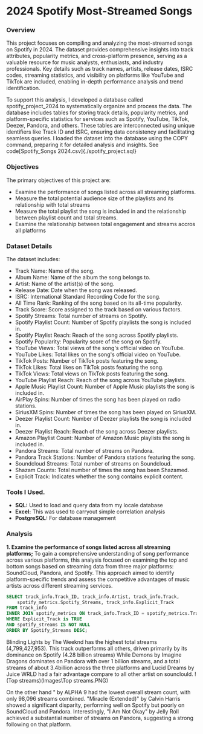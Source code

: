 # 2024 Spotify Most-Streamed Songs

### Overview

This project focuses on compiling and analyzing the most-streamed songs on Spotify in 2024. The dataset provides comprehensive insights into track attributes, popularity metrics, and cross-platform presence, serving as a valuable resource for music analysts, enthusiasts, and industry professionals. 
Key details such as track names, artists, release dates, ISRC codes, streaming statistics, and visibility on platforms like YouTube and TikTok are included, enabling in-depth performance analysis and trend identification.

To support this analysis, I developed a database called spotify_project_2024 to systematically organize and process the data. The database includes tables for storing track details, popularity metrics, and platform-specific statistics for services such as Spotify, YouTube, TikTok, Deezer, Pandora, and others. 
These tables are interconnected using unique identifiers like Track ID and ISRC, ensuring data consistency and facilitating seamless queries. 
I loaded the dataset into the database using the COPY command, preparing it for detailed analysis and insights. See code[Spotify_Songs 2024.csv]{./spotify_project.sql}

### Objectives

The primary objectives of this project are:
- Examine the performance of songs listed across all streaming platforms.
- Measure the total potential audience size of the playlists and its relationship with total streams
- Measure the total playlist the song is included in and the relationship between playlist count and total streams.
- Examine the relationship between total engagement and streams accros all platforms

### Dataset Details

The dataset includes:
-	Track Name: Name of the song.
-	Album Name: Name of the album the song belongs to.
-	Artist: Name of the artist(s) of the song.
-	Release Date: Date when the song was released.
-	ISRC: International Standard Recording Code for the song.
-	All Time Rank: Ranking of the song based on its all-time popularity.
-	Track Score: Score assigned to the track based on various factors.
-	Spotify Streams: Total number of streams on Spotify.
-	Spotify Playlist Count: Number of Spotify playlists the song is included in.
-	Spotify Playlist Reach: Reach of the song across Spotify playlists.
-	Spotify Popularity: Popularity score of the song on Spotify.
-	YouTube Views: Total views of the song's official video on YouTube.
-	YouTube Likes: Total likes on the song's official video on YouTube.
-	TikTok Posts: Number of TikTok posts featuring the song.
-	TikTok Likes: Total likes on TikTok posts featuring the song.
-	TikTok Views: Total views on TikTok posts featuring the song.
-	YouTube Playlist Reach: Reach of the song across YouTube playlists.
-	Apple Music Playlist Count: Number of Apple Music playlists the song is included in.
-	AirPlay Spins: Number of times the song has been played on radio stations.
-	SiriusXM Spins: Number of times the song has been played on SiriusXM.
-	Deezer Playlist Count: Number of Deezer playlists the song is included in.
-	Deezer Playlist Reach: Reach of the song across Deezer playlists.
-	Amazon Playlist Count: Number of Amazon Music playlists the song is included in.
-	Pandora Streams: Total number of streams on Pandora.
-	Pandora Track Stations: Number of Pandora stations featuring the song.
-	Soundcloud Streams: Total number of streams on Soundcloud.
-	Shazam Counts: Total number of times the song has been Shazamed.
-	Explicit Track: Indicates whether the song contains explicit content.

### Tools I Used.
- **SQL:** Used to load and query data from my locale database
- **Excel:** This was used to carryout simple correlation analysis 
- **PostgreSQL:** For database management

### Analysis
**1. Examine the performance of songs listed across all streaming platforms;**
To gain a comprehensive understanding of song performance across various platforms, 
this analysis focused on examining the top and bottom songs based on streaming data from three major platforms: SoundCloud, Pandora, and Spotify. 
This approach aimed to identify platform-specific trends and assess the competitive advantages of music artists across different streaming services.

```sql
SELECT track_info.Track_ID, track_info.Artist, track_info.Track,
    spotify_metrics.Spotify_Streams, track_info.Explicit_Track
FROM track_info 
INNER JOIN spotify_metrics ON track_info.Track_ID = spotify_metrics.Track_ID
WHERE Explicit_Track is TRUE
AND spotify_streams IS NOT NULL
ORDER BY Spotify_Streams DESC;
```
Blinding Lights by The Weeknd has the highest total streams (4,799,427,953). This track outperforms all others, driven primarily by its dominance on Spotify (4.28 billion streams) While Demons by Imagine Dragons dominates on Pandora with over 1 billion streams, and a total streams of about 3.4billion across the three platforms and Lucid Dreams by Juice WRLD had a fair advantage compare to all other artist on sounclould.
! (Top streams)(Images\Top streams.PNG)


On the other hand " by ALPHA 9 had the lowest overall stream count, with only 98,096 streams combined. "Miracle (Extended)" by Calvin Harris showed a significant disparity, performing well on Spotify but poorly on SoundCloud and Pandora. Interestingly, "I Am Not Okay" by Jelly Roll achieved a substantial number of streams on Pandora, suggesting a strong following on that platform.

